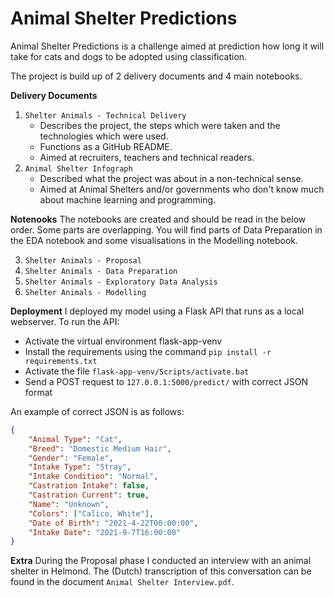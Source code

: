 # Animal Shelter Predictions

Animal Shelter Predictions is a challenge aimed at prediction how long it will take for cats and dogs to be adopted using classification. 

The project is build up of 2 delivery documents and 4 main notebooks.

**Delivery Documents**
1. `Shelter Animals - Technical Delivery`
	* Describes the project, the steps which were taken and the technologies which were used.
	* Functions as a GitHub README.
	* Aimed at recruiters, teachers and technical readers.
2. `Animal Shelter Infograph`
	* Described what the project was about in a non-technical sense.
	* Aimed at Animal Shelters and/or governments who don't know much about machine learning and programming.


**Notenooks**
The notebooks are created and should be read in the below order. Some parts are overlapping. You will find parts of Data Preparation in the EDA notebook and some visualisations in the Modelling notebook.

3. `Shelter Animals - Proposal`
4. `Shelter Animals - Data Preparation`
5. `Shelter Animals - Exploratory Data Analysis`
6. `Shelter Animals - Modelling`


**Deployment**
I deployed my model using a Flask API that runs as a local webserver. To run the API:
- Activate the virtual environment flask-app-venv
- Install the requirements using the command `pip install -r requirements.txt`
- Activate the file `flask-app-venv/Scripts/activate.bat`
- Send a POST request to `127.0.0.1:5000/predict/` with correct JSON format

An example of correct JSON is as follows:
```json
{
	"Animal Type": "Cat",
	"Breed": "Domestic Medium Hair",
	"Gender": "Female",
	"Intake Type": "Stray",
	"Intake Condition": "Normal",
	"Castration Intake": false,
	"Castration Current": true,
	"Name": "Unknown",
	"Colors": ["Calico, White"],
	"Date of Birth": "2021-4-22T00:00:00",
	"Intake Date": "2021-9-7T16:00:00"
}
```


**Extra**
During the Proposal phase I conducted an interview with an animal shelter in Helmond. The (Dutch) transcription of this conversation can be found in the document `Animal Shelter Interview.pdf`. 
